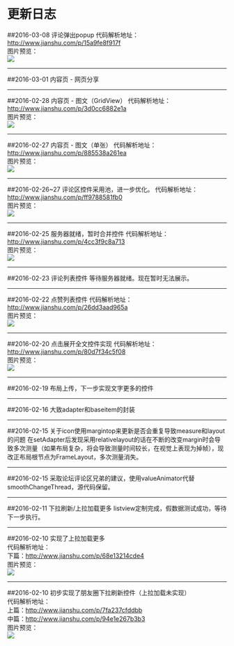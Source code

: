 # 更新日志

##2016-03-08
评论弹出popup
代码解析地址：</br>
http://www.jianshu.com/p/15a9fe8f917f </br>
图片预览：</br>
![](https://github.com/razerdp/FriendCircle/blob/main-dev/img/2016-03-08_comment_popup.gif)

***

##2016-03-01
内容页 - 网页分享

***
##2016-02-28
内容页 - 图文（GridView）
代码解析地址：</br>
http://www.jianshu.com/p/3d0cc6882e1a </br>
图片预览：</br>
![](http://upload-images.jianshu.io/upload_images/684042-114feffc2a7be669.gif)

***
##2016-02-27
内容页 - 图文（单张）
代码解析地址：</br>
http://www.jianshu.com/p/885538a261ea </br>
图片预览：</br>
![](https://github.com/razerdp/FriendCircle/blob/main-dev/img/single_image.gif)

***
##2016-02-26~27
评论区控件采用池，进一步优化。
代码解析地址：</br>
http://www.jianshu.com/p/ff9788581fb0 </br>
图片预览：</br>
![](https://github.com/razerdp/FriendCircle/blob/main-dev/img/comment_text_pool.gif)

***
##2016-02-25
服务器就绪，暂时合并控件
代码解析地址：</br>
http://www.jianshu.com/p/4cc3f9c8a713 </br>
图片预览：</br>
![](https://github.com/razerdp/FriendCircle/blob/main-dev/img/2016-02-25_test.gif)

***
##2016-02-23
评论列表控件
等待服务器就绪。现在暂时无法展示。

***
##2016-02-22
点赞列表控件
代码解析地址：</br>
http://www.jianshu.com/p/26dd3aad965a </br>
图片预览：</br>
![](https://github.com/razerdp/FriendCircle/blob/master/img/praise_widget.gif)

***
##2016-02-20
点击展开全文控件实现
代码解析地址：</br>
http://www.jianshu.com/p/80d7f34c5f08 </br>
图片预览：</br>
![](https://github.com/razerdp/FriendCircle/blob/master/img/click_to_show_more.gif)

***
##2016-02-19
布局上传，下一步实现文字更多的控件

***
##2016-02-16
大致adapter和baseitem的封装

***
##2016-02-15
关于icon使用margintop来更新是否会重复导致measure和layout的问题
在setAdapter后发现采用relativelayout的话在不断的改变margin时会导致多次测量（如果布局复杂，将会导致测量时间较长，在视觉上表现为掉帧），现改正布局根节点为FrameLayout，多次测量消失。

***
##2016-02-15
采取论坛评论区兄弟的建议，使用valueAnimator代替smoothChangeThread，源代码保留。

***
##2016-02-11
下拉刷新/上拉加载更多 listview定制完成，假数据测试成功，等待下一步执行。

***
##2016-02-10
实现了上拉加载更多</br>
代码解析地址：</br>
下篇：http://www.jianshu.com/p/68e13214cde4 </br>
图片预览：</br>
![](https://github.com/razerdp/FriendCircle/blob/master/img/2016-02-10%20%E5%8A%A0%E8%BD%BD%E6%9B%B4%E5%A4%9A.gif)

***
##2016-02-10
初步实现了朋友圈下拉刷新控件（上拉加载未实现）</br>
代码解析地址：</br>
上篇：http://www.jianshu.com/p/7fa237cfddbb </br>
中篇：http://www.jianshu.com/p/94e1e267b3b3 </br>
图片预览：</br>
![](https://github.com/razerdp/FriendCircle/blob/master/img/2016-02-10%20%E4%B8%8B%E6%8B%89%E5%88%B7%E6%96%B0.gif)

